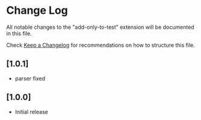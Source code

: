 # Change Log

All notable changes to the "add-only-to-test" extension will be documented in this file.

Check [Keep a Changelog](http://keepachangelog.com/) for recommendations on how to structure this file.

## [1.0.1]

- parser fixed

## [1.0.0]

- Initial release